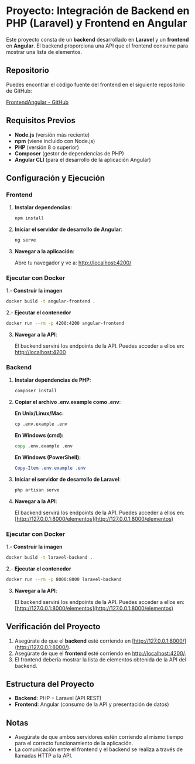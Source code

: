# Proyecto: Integración de Backend en PHP (Laravel) y Frontend en Angular

Este proyecto consta de un **backend** desarrollado en **Laravel** y un **frontend** en **Angular**. El backend proporciona una API que el frontend consume para mostrar una lista de elementos.

## Repositorio

Puedes encontrar el código fuente del frontend en el siguiente repositorio de GitHub:

[FrontendAngular - GitHub](https://github.com/JCUSDeveloper/FrontendAngular.git)

## Requisitos Previos

- **Node.js** (versión más reciente)
- **npm** (viene incluido con Node.js)
- **PHP** (versión 8 o superior)
- **Composer** (gestor de dependencias de PHP)
- **Angular CLI** (para el desarrollo de la aplicación Angular)

## Configuración y Ejecución

### Frontend

1. **Instalar dependencias**:

   ```bash
   npm install
   ```

2. **Iniciar el servidor de desarrollo de Angular**:

   ```bash
   ng serve
   ```

3. **Navegar a la aplicación**:

   Abre tu navegador y ve a: [http://localhost:4200/](http://localhost:4200/)

### Ejecutar con Docker

1.- **Construir la imagen**

   ```bash
   docker build -t angular-frontend .
   ```
2.- **Ejecutar el contenedor**

   ```bash
   docker run --rm -p 4200:4200 angular-frontend
   ```
3. **Navegar a la API**:

   El backend servirá los endpoints de la API. Puedes acceder a ellos en: [http://localhost:4200](http://localhost:4200)


### Backend

1. **Instalar dependencias de PHP**:

   ```bash
   composer install
   ```
2. **Copiar el archivo .env.example como .env**:

     **En Unix/Linux/Mac:**
     ```bash
     cp .env.example .env
     ```

    **En Windows (cmd):**
     ```cmd
     copy .env.example .env
     ```

    **En Windows (PowerShell):**
     ```powershell
     Copy-Item .env.example .env
     ```
3. **Iniciar el servidor de desarrollo de Laravel**:

   ```bash
   php artisan serve
   ```
4. **Navegar a la API**:

   El backend servirá los endpoints de la API. Puedes acceder a ellos en: [http://127.0.0.1:8000/elementos](http://127.0.0.1:8000/elementos)

### Ejecutar con Docker

1.- **Construir la imagen**

   ```bash
   docker build -t laravel-backend .
   ```
2.- **Ejecutar el contenedor**

   ```bash
   docker run --rm -p 8000:8000 laravel-backend
   ```
3. **Navegar a la API**:

   El backend servirá los endpoints de la API. Puedes acceder a ellos en: [http://127.0.0.1:8000/elementos](http://127.0.0.1:8000/elementos)

## Verificación del Proyecto

1. Asegúrate de que el **backend** esté corriendo en [http://127.0.0.1:8000/](http://127.0.0.1:8000/).
2. Asegúrate de que el **frontend** esté corriendo en [http://localhost:4200/](http://localhost:4200/).
3. El frontend debería mostrar la lista de elementos obtenida de la API del backend.

## Estructura del Proyecto

- **Backend**: PHP + Laravel (API REST)
- **Frontend**: Angular (consumo de la API y presentación de datos)

## Notas

- Asegúrate de que ambos servidores estén corriendo al mismo tiempo para el correcto funcionamiento de la aplicación.
- La comunicación entre el frontend y el backend se realiza a través de llamadas HTTP a la API.

